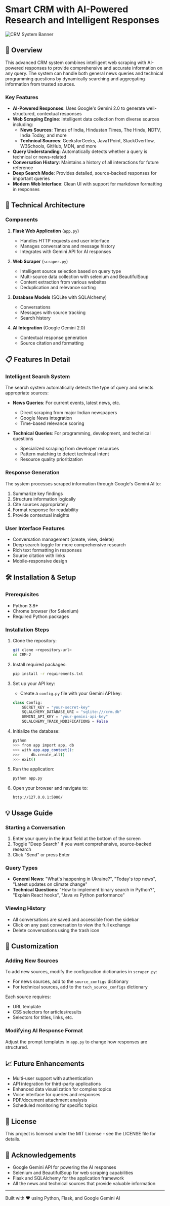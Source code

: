 # Smart CRM with AI-Powered Research and Intelligent Responses

![CRM System Banner](https://via.placeholder.com/1200x300/2c3e50/FFFFFF?text=Smart+CRM+with+AI+Research)

## 🌟 Overview

This advanced CRM system combines intelligent web scraping with AI-powered responses to provide comprehensive and accurate information on any query. The system can handle both general news queries and technical programming questions by dynamically searching and aggregating information from trusted sources.

### Key Features

- **AI-Powered Responses**: Uses Google's Gemini 2.0 to generate well-structured, contextual responses
- **Web Scraping Engine**: Intelligent data collection from diverse sources including:
  - **News Sources**: Times of India, Hindustan Times, The Hindu, NDTV, India Today, and more
  - **Technical Sources**: GeeksforGeeks, JavaTPoint, StackOverflow, W3Schools, GitHub, MDN, and more
- **Query Understanding**: Automatically detects whether a query is technical or news-related
- **Conversation History**: Maintains a history of all interactions for future reference
- **Deep Search Mode**: Provides detailed, source-backed responses for important queries
- **Modern Web Interface**: Clean UI with support for markdown formatting in responses

## 🚀 Technical Architecture

### Components

1. **Flask Web Application** (`app.py`)
   - Handles HTTP requests and user interface
   - Manages conversations and message history
   - Integrates with Gemini API for AI responses

2. **Web Scraper** (`scraper.py`)
   - Intelligent source selection based on query type
   - Multi-source data collection with selenium and BeautifulSoup
   - Content extraction from various websites
   - Deduplication and relevance sorting

3. **Database Models** (SQLite with SQLAlchemy)
   - Conversations
   - Messages with source tracking  
   - Search history

4. **AI Integration** (Google Gemini 2.0)
   - Contextual response generation
   - Source citation and formatting

## 📋 Features In Detail

### Intelligent Search System

The search system automatically detects the type of query and selects appropriate sources:

- **News Queries**: For current events, latest news, etc.
  - Direct scraping from major Indian newspapers
  - Google News integration
  - Time-based relevance scoring

- **Technical Queries**: For programming, development, and technical questions
  - Specialized scraping from developer resources
  - Pattern matching to detect technical intent
  - Resource quality prioritization

### Response Generation

The system processes scraped information through Google's Gemini AI to:

1. Summarize key findings
2. Structure information logically
3. Cite sources appropriately
4. Format response for readability
5. Provide contextual insights

### User Interface Features

- Conversation management (create, view, delete)
- Deep search toggle for more comprehensive research
- Rich text formatting in responses
- Source citation with links
- Mobile-responsive design

## 🛠️ Installation & Setup

### Prerequisites

- Python 3.8+ 
- Chrome browser (for Selenium)
- Required Python packages

### Installation Steps

1. Clone the repository:
   ```bash
   git clone <repository-url>
   cd CRM-2
   ```

2. Install required packages:
   ```bash
   pip install -r requirements.txt
   ```

3. Set up your API key:
   - Create a `config.py` file with your Gemini API key:
   ```python
   class Config:
       SECRET_KEY = "your-secret-key"
       SQLALCHEMY_DATABASE_URI = "sqlite:///crm.db"
       GEMINI_API_KEY = "your-gemini-api-key"
       SQLALCHEMY_TRACK_MODIFICATIONS = False
   ```

4. Initialize the database:
   ```bash
   python
   >>> from app import app, db
   >>> with app.app_context():
   >>>     db.create_all()
   >>> exit()
   ```

5. Run the application:
   ```bash
   python app.py
   ```

6. Open your browser and navigate to:
   ```
   http://127.0.0.1:5000/
   ```

## 💡 Usage Guide

### Starting a Conversation

1. Enter your query in the input field at the bottom of the screen
2. Toggle "Deep Search" if you want comprehensive, source-backed research
3. Click "Send" or press Enter

### Query Types

- **General News**: "What's happening in Ukraine?", "Today's top news", "Latest updates on climate change"
- **Technical Questions**: "How to implement binary search in Python?", "Explain React hooks", "Java vs Python performance"

### Viewing History

- All conversations are saved and accessible from the sidebar
- Click on any past conversation to view the full exchange
- Delete conversations using the trash icon

## 🔧 Customization

### Adding New Sources

To add new sources, modify the configuration dictionaries in `scraper.py`:

- For news sources, add to the `source_configs` dictionary
- For technical sources, add to the `tech_source_configs` dictionary

Each source requires:
- URL template
- CSS selectors for articles/results
- Selectors for titles, links, etc.

### Modifying AI Response Format

Adjust the prompt templates in `app.py` to change how responses are structured.

## 📈 Future Enhancements

- Multi-user support with authentication
- API integration for third-party applications
- Enhanced data visualization for complex topics
- Voice interface for queries and responses
- PDF/document attachment analysis
- Scheduled monitoring for specific topics

## 📄 License

This project is licensed under the MIT License - see the LICENSE file for details.

## 🙏 Acknowledgements

- Google Gemini API for powering the AI responses
- Selenium and BeautifulSoup for web scraping capabilities
- Flask and SQLAlchemy for the application framework
- All the news and technical sources that provide valuable information

---

Built with ❤️ using Python, Flask, and Google Gemini AI